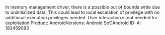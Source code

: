In memory management driver, there is a possible out of bounds write due to uninitialized data. This could lead to local escalation of privilege with no additional execution privileges needed. User interaction is not needed for exploitation.Product: AndroidVersions: Android SoCAndroid ID: A-183459083